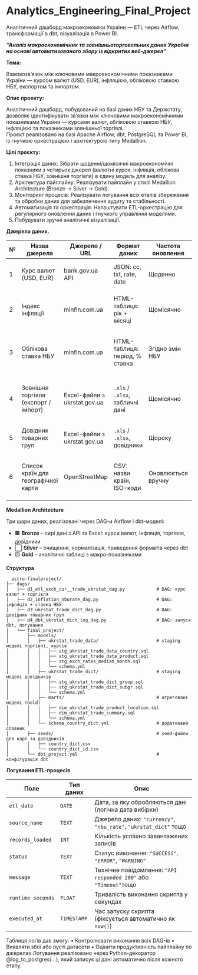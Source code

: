 # Analytics_Engineering_Final_Project
Аналітичний дашборд макроекономіки України — ETL через Airflow, трансформації в dbt, візуалізація в Power BI.

_**“Аналіз макроекономічних та зовнішньоторговельних даних України на основі автоматизованого збору із відкритих веб-джерел”**_

**Тема:**

Взаємозв’язок між ключовими макроекономічними показниками України — курсом валют (USD, EUR), інфляцією, обліковою ставкою НБУ, експортом та імпортом.

**Опис проекту:**

Аналітичний дашборд, побудований на базі даних НБУ та Держстату, дозволяє ідентифікувати зв’язки між ключовими макроекономічними показниками України — курсами валют, обліковою ставкою НБУ, інфляцією та показниками зовнішньої торгівлі.  
Проєкт реалізовано на базі Apache Airflow, dbt, PostgreSQL та Power BI, із гнучкою оркестрацією і архітектурою типу Medallion.

**Цілі проєкту:**

1.	Інтеграція даних: Зібрати щоденні/щомісячні макроекономічні показники з чотирьох джерел (валютні курси, інфляція, облікова ставка НБУ, зовнішня торгівля) в єдину модель для аналізу.
2.	Архітектура пайплайну: Реалізувати пайплайн у стилі Medallion Architecture (Bronze → Silver → Gold).
3.	Моніторинг процесів: Реалізувати логування всіх етапів збереження та обробки даних для забезпечення аудиту та стабільності.
4.	Автоматизація та оркестрація: Налаштувати ETL-оркестрацію для регулярного оновлення даних і гнучкого управління моделями.
5.	Побудувати зручні аналітичні візуалізації.
   
**Джерела даних.**

| №  | Назва джерела                          | Джерело / URL                                  | Формат даних                      | Частота оновлення   | Таблиця / об'єкт                      | Коментар / Примітки                                                                 |
|----|----------------------------------------|------------------------------------------------|-----------------------------------|---------------------|----------------------------------------|-------------------------------------------------------------------------------------|
| 1  | Курс валют (USD, EUR)                  | bank.gov.ua API                                | JSON: cc, txt, rate, date         | Щоденно              | `fin_proj.t1_raw_exch_rates`           | Автозапит до API, нормалізація дати, збереження з логуванням                        |
| 2  | Індекс інфляції                        | minfin.com.ua                                  | HTML-таблиця: рік + місяці        | Щомісячно            | `fin_proj.t2_raw_inflation_index`      | Мапінг українських місяців, нормалізація значень              |
| 3  | Облікова ставка НБУ                    | minfin.com.ua                                  | HTML-таблиця: період, % ставка    | Згідно змін НБУ      | `fin_proj.t3_raw_nbu_rate`             | З історичних змін формується daily-календар, ставка нормалізується в %, `merge_asof` |
| 4  | Зовнішня торгівля (експорт / імпорт)   | Excel-файли з ukrstat.gov.ua                   | `.xls` / `.xlsx`, табличні дані   | Щомісячно            | `fin_proj.t4_raw_ukrstat_trade_data`   | Архівні файли поточного року, парсинг періоду, фільтрація за товарними позиціями    |
| 5  | Довідник товарних груп                 | Excel-файли з ukrstat.gov.ua                   | `.xls` / `.xlsx`, довідники       | Щороку               | `fin_proj.t5_raw_ukrstat_trade_dict`   | Витяг групових назв, інтеграція ENG-версій назв, очистка по року                    |
| 6  | Список країн для географічної карти    | OpenStreetMap                                  | CSV: назви країн, ISO-коди        | Оновлюється вручну   | CSV-файл у папці `seed`                | Використовується в Power BI для географічного мапінгу експорт/імпорт за країнами    |


**Medallion Architecture**

Три шари даних, реалізовані через DAG-и Airflow і dbt-моделі:

- 🟫 **Bronze** – сирі дані з API та Excel: курси валют, інфляція, торгівля, довідники
- ⬜ **Silver** – очищення, нормалізація, приведення форматів через dbt
- 🟨 **Gold** – аналітичні таблиці з макро-показниками


**Структура**

```
  astro-finalproject/
├── dags/
│   ├── d1_etl_exch_cur__trade_ukrstat_dag.py            # DAG: курс валют + торгівля
│   ├── d2_inflation_nburate_dag.py                      # DAG: інфляція + ставка НБУ
│   ├── d3_ukrstat_trade_dict_dag.py                     # DAG: довідник товарних груп
│   ├── d4_dbt_ukrstat_dict_log_dag.py                   # DAG: запуск dbt, логування
│   └── final_project/
│       ├── models/
│       │   ├── ukrstat_trade_data/                      # staging моделі торгівлі, курсів
│       │   │   ├── stg_ukrstat_trade_data_country.sql
│       │   │   ├── stg_ukrstat_trade_data_product.sql
│       │   │   ├── stg_exch_rates_median_month.sql
│       │   │   └── schema.yml
│       │   ├── ukrstat_trade_dict/                      # staging моделі довідників
│       │   │   ├── stg_ukrstat_trade_dict_group.sql
│       │   │   ├── stg_ukrstat_trade_dict_subgr.sql
│       │   │   └── schema.yml
│       │   ├── marts/                                   # агреговані моделі (Gold)
│       │   │   ├── dim_ukrstat_trade_product_location.sql
│       │   │   ├── dim_ukrstat_trade_summary.sql
│       │   │   └── schema.yml
│       │   └── schema_country_dict.yml                  # додатковий словник
│       ├── seeds/                                       # seed-файли для карт та довідників
│       │   ├── country_dict.csv
│       │   └── country_dict_id.csv
│       └── dbt_project.yml                              # конфігурація dbt
```

**Логування ETL-процесів**

| Поле             | Тип даних   | Опис                                                                 |
|------------------|-------------|----------------------------------------------------------------------|
| `etl_date`       | `DATE`      | Дата, за яку обробляються дані (логічна дата вибірки)               |
| `source_name`    | `TEXT`      | Джерело даних: `"currency"`, `"nbu_rate"`, `"ukrstat_dict"` тощо    |
| `records_loaded` | `INT`       | Кількість успішно завантажених записів                              |
| `status`         | `TEXT`      | Статус виконання: `"SUCCESS"`, `"ERROR"`, `"WARNING"`               |
| `message`        | `TEXT`      | Технічне повідомлення: `"API responded 200"` або `"Timeout"`тощо    |
| `runtime_seconds`| `FLOAT`     | Тривалість виконання скрипта у секундах                             |
| `executed_at`    | `TIMESTAMP` | Час запуску скрипта (фіксується автоматично як `now()`)             |

Таблиця логів дає змогу:
•	Контролювати виконання всіх DAG-ів
•	Виявляти збої або пусті датасети
•	Оцінити продуктивність пайплайну по джерелах
Логування реалізовано через Python-декоратор @log_to_postgres(...), який записує ці дані автоматично після кожного етапу.
